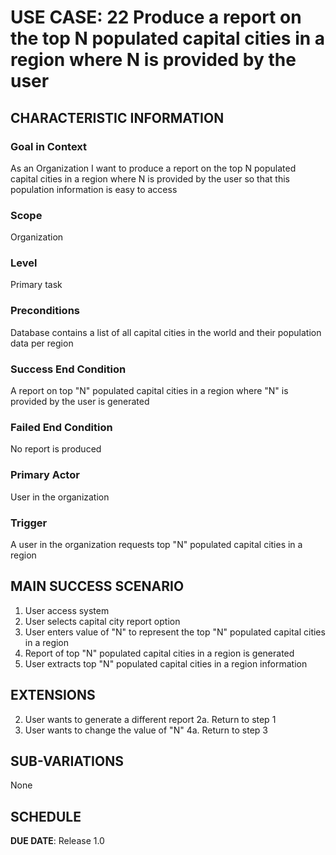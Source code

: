 # USE CASE: 22   Produce a report on the top N populated capital cities in a region where N is provided by the user

## CHARACTERISTIC INFORMATION

### Goal in Context

As an Organization I want to produce a report on the top N populated capital cities in a region where N is provided by the user so that this population information is easy to access

### Scope

Organization

### Level

Primary task

### Preconditions

Database contains a list of all capital cities in the world and their population data per region

### Success End Condition

A report on top "N" populated capital cities in a region where "N" is provided by the user is generated

### Failed End Condition

No report is produced

### Primary Actor

User in the organization

### Trigger

A user in the organization requests top "N" populated capital cities in a region

## MAIN SUCCESS SCENARIO
1. User access system
2. User selects capital city report option
3. User enters value of "N" to represent the top "N" populated capital cities in a region
4. Report of top "N" populated capital cities in a region is generated
5. User extracts top "N" populated capital cities in a region information


## EXTENSIONS
2. User wants to generate a different report
   2a. Return to step 1
4. User wants to change the value of "N"
   4a. Return to step 3


## SUB-VARIATIONS

None

## SCHEDULE

**DUE DATE**: Release 1.0